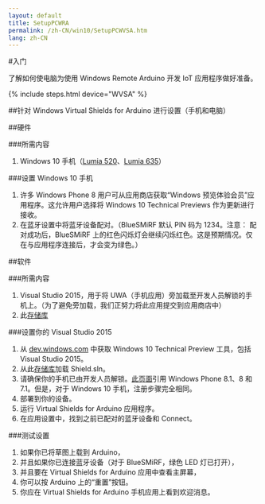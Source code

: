 ```yaml
---
layout: default
title: SetupPCWRA
permalink: /zh-CN/win10/SetupPCWVSA.htm
lang: zh-CN
---
```


#入门

了解如何使电脑为使用 Windows Remote Arduino 开发 IoT 应用程序做好准备。

{% include steps.html device="WVSA" %}

##针对 Windows Virtual Shields for Arduino 进行设置（手机和电脑）

##硬件

###所需内容
 1. Windows 10 手机（[Lumia 520](http://www.microsoft.com/zh-CN/mobile/phone/lumia520/)、[Lumia 635](http://www.microsoft.com/zh-CN/mobile/phone/lumia635/)）

###设置 Windows 10 手机
 1. 许多 Windows Phone 8 用户可从应用商店获取“Windows 预览体验会员”应用程序。这允许用户选择将 Windows 10 Technical Previews 作为更新进行接收。
 2. 在蓝牙设置中将蓝牙设备配对。（BlueSMiRF 默认 PIN 码为 1234。注意： 配对成功后，BlueSMiRF 上的红色闪烁灯会继续闪烁红色。这是预期情况。仅在与应用程序连接后，才会变为绿色。）

##软件

###所需内容
 1. Visual Studio 2015，用于将 UWA（手机应用）旁加载至开发人员解锁的手机上。（为了避免旁加载，我们正努力将此应用提交到应用商店中）
 2. 此[存储库](https://github.com/ms-iot/virtual-shields-universal)

###设置你的 Visual Studio 2015
 1. 从 [dev.windows.com](https://dev.windows.com/zh-CN/windows-10-developer-preview-tools) 中获取 Windows 10 Technical Preview 工具，包括 Visual Studio 2015。
 2. 从此[存储库](https://github.com/ms-iot/virtual-shields-universal)加载 Shield.sln。
 3. 请确保你的手机已由开发人员解锁。[此页面](https://msdn.microsoft.com/zh-CN/library/windows/apps/dn614128.aspx)引用 Windows Phone 8.1、8 和 7.1。但是，对于 Windows 10 手机，注册步骤完全相同。
 4. 部署到你的设备。
 5. 运行 Virtual Shields for Arduino 应用程序。
 6. 在应用设置中，找到之前已配对的蓝牙设备和 Connect。

###测试设置
 1. 如果你已将草图上载到 Arduino，
 2. 并且如果你已连接蓝牙设备（对于 BlueSMiRF，绿色 LED 灯已打开），
 3. 并且要在 Virtual Shields for Arduino 应用中查看主屏幕，
 4. 你可以按 Arduino 上的“重置”按钮。
 5. 你应在 Virtual Shields for Arduino 手机应用上看到欢迎消息。
